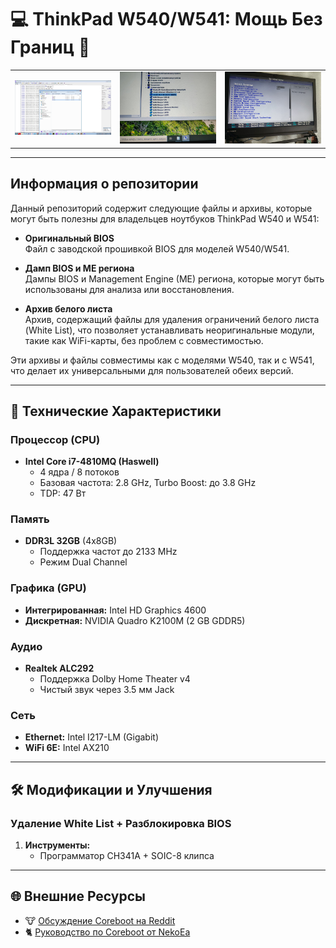 # 💻 ThinkPad W540/W541: Мощь Без Границ 🚀

<table align="center">
  <tr>
    <td><img src="Images/IMG-20241217-WA0004.jpg" width="180" alt="Дампы"></td>
    <td><img src="Images/IMG-20241219-WA0006.jpg" width="180" alt="Модуль Intel AX210"></td>
    <td><img src="Images/IMG-20241219-WA0005.jpg" width="180" alt="Интерфейс BIOS"></td>
  </tr>
</table>

---

## **Информация о репозитории**

Данный репозиторий содержит следующие файлы и архивы, которые могут быть полезны для владельцев ноутбуков ThinkPad W540 и W541:

- **Оригинальный BIOS**  
  Файл с заводской прошивкой BIOS для моделей W540/W541.

- **Дамп BIOS и ME региона**  
  Дампы BIOS и Management Engine (ME) региона, которые могут быть использованы для анализа или восстановления.

- **Архив белого листа**  
  Архив, содержащий файлы для удаления ограничений белого листа (White List), что позволяет устанавливать неоригинальные модули, такие как WiFi-карты, без проблем с совместимостью.

Эти архивы и файлы совместимы как с моделями W540, так и с W541, что делает их универсальными для пользователей обеих версий.

---

## 🔧 Технические Характеристики

### **Процессор (CPU)**
- **Intel Core i7-4810MQ (Haswell)**  
  - 4 ядра / 8 потоков  
  - Базовая частота: 2.8 GHz, Turbo Boost: до 3.8 GHz  
  - TDP: 47 Вт  

### **Память**
- **DDR3L 32GB** (4x8GB)  
  - Поддержка частот до 2133 MHz  
  - Режим Dual Channel

### **Графика (GPU)**
- **Интегрированная:** Intel HD Graphics 4600  
- **Дискретная:** NVIDIA Quadro K2100M (2 GB GDDR5)  

### **Аудио**
- **Realtek ALC292**  
  - Поддержка Dolby Home Theater v4  
  - Чистый звук через 3.5 мм Jack

### **Сеть**
- **Ethernet:** Intel I217-LM (Gigabit)  
- **WiFi 6E:** Intel AX210 

---

## 🛠 Модификации и Улучшения

### **Удаление White List + Разблокировка BIOS**
1. **Инструменты:**  
   - Программатор CH341A + SOIC-8 клипса

---

## 🌐 Внешние Ресурсы

- 🐮 [Обсуждение Coreboot на Reddit](https://www.reddit.com/r/coreboot/comments/12oeag8/thinkpad_w541_coreboottianocore_guide/)
- 🐈 [Руководство по Coreboot от NekoEa](https://blog.nekoea.red/posts/coreboot/)
